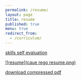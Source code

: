 ```yaml
---
permalink: /resume/
layout: page
title: resume
published: true
menu: true
redirect_from:
  - /curriculum/
---
```


[skills self evaluation](http://s.cregox.com/skills)

[![resume](caue rego resume.png)](http://s.cregox.com/resume)

[download compressed pdf](http://s.cregox.com/download-resume)
